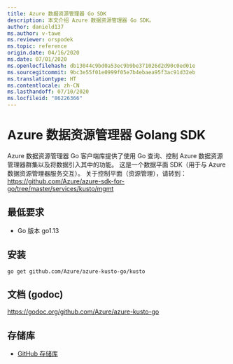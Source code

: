 ```yaml
---
title: Azure 数据资源管理器 Go SDK
description: 本文介绍 Azure 数据资源管理器 Go SDK。
author: danield137
ms.author: v-tawe
ms.reviewer: orspodek
ms.topic: reference
origin.date: 04/16/2020
ms.date: 07/01/2020
ms.openlocfilehash: db13044c9bd0a53ec9b9be371026d2d90c0ed01e
ms.sourcegitcommit: 9bc3e55f01e0999f05e7b4ebaea95f3ac91d32eb
ms.translationtype: HT
ms.contentlocale: zh-CN
ms.lasthandoff: 07/10/2020
ms.locfileid: "86226366"
---
```

# <a name="azure-data-explorer-golang-sdk"></a>Azure 数据资源管理器 Golang SDK

Azure 数据资源管理器 Go 客户端库提供了使用 Go 查询、控制 Azure 数据资源管理器群集以及将数据引入其中的功能。 这是一个数据平面 SDK（用于与 Azure 数据资源管理器服务交互）。 关于控制平面（资源管理），请转到： https://github.com/Azure/azure-sdk-for-go/tree/master/services/kusto/mgmt 

## <a name="minimum-requirements"></a>最低要求
* Go 版本 go1.13

## <a name="installation"></a>安装
`go get github.com/Azure/azure-kusto-go/kusto`

## <a name="docs-godoc"></a>文档 (godoc)
https://godoc.org/github.com/Azure/azure-kusto-go

## <a name="repo"></a>存储库
* [GitHub 存储库](https://github.com/Azure/azure-kusto-go)
